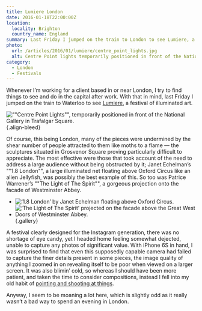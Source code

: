 ```yaml
---
title: Lumiere London
date: 2016-01-18T22:00:00Z
location:
  locality: Brighton
  country_name: England
summary: Last Friday I jumped on the train to London to see Lumiere, a four-day festival of illuminated art.
photo:
  url: /articles/2016/01/lumiere/centre_point_lights.jpg
  alt: Centre Point lights temporarily positioned in front of the National Gallery in Trafalgar Square.
category:
  - London
  - Festivals
---
```

Whenever I’m working for a client based in or near London, I try to find things to see and do in the capital after work. With that in mind, last Friday I jumped on the train to Waterloo to see [Lumiere][1], a festival of illuminated art.

![](centre_point_lights.jpg '""Centre Point Lights"", temporarily positioned in front of the National Gallery in Trafalgar Square.')
{.align-bleed}

Of course, this being London, many of the pieces were undermined by the shear number of people attracted to them like moths to a flame — the sculptures situated in Grosvenor Square proving particularly difficult to appreciate. The most effective were those that took account of the need to address a large audience without being obstructed by it; Janet Echelman’s ""1.8 London"", a large illuminated net floating above Oxford Circus like an alien Jellyfish, was possibly the best example of this. So too was Patrice Warrener’s ""The Light of The Spirit"", a gorgeous projection onto the facade of Westminster Abbey.

* ![‘1.8 London’ by Janet Echelman floating above Oxford Circus.](1_8_london.jpg "‘1.8 London’ by Janet Echelmans.")
* ![‘The Light of The Spirit’ projected on the facade above the Great West Doors of Westminster Abbey.](light_of_the_spirit.jpg "‘The Light of The Spirit’ by Patrice Warrener.")
  {.gallery}

A festival clearly designed for the Instagram generation, there was no shortage of eye candy, yet I headed home feeling somewhat dejected, unable to capture any photos of significant value. With iPhone 6S in hand, I was surprised to find that even this supposedly capable camera had failed to capture the finer details present in some pieces, the image quality of anything I zoomed in on revealing itself to be poor when viewed on a larger screen. It was also blimin’ cold, so whereas I should have been more patient, and taken the time to consider compositions, instead I fell into my old habit of [pointing and shooting at things][2].

Anyway, I seem to be moaning a lot here, which is slightly odd as it really wasn’t a bad way to spend an evening in London.

[1]: http://www.visitlondon.com/lumiere/
[2]: https://www.flickr.com/photos/paulrobertlloyd/albums/72157662990676819
